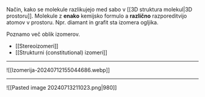 Način, kako se molekule razlikujejo med sabo v [[3D struktura molekul|3D prostoru]]. Molekule z **enako** kemijsko formulo a **različno** razporeditvijo atomov v prostoru. Npr. diamant in grafit sta izomera ogljika.

Poznamo več oblik izomerov.
- [[Stereoizomeri]]
- [[Strukturni (constitutional) izomeri]]

---

![[Izomerija-20240712155044686.webp]]

---

![[Pasted image 20240713211023.png|980]]